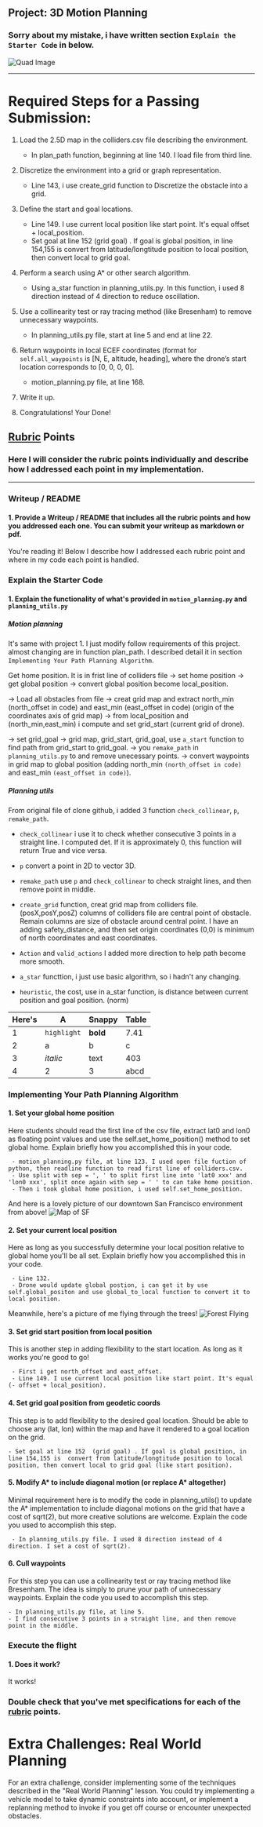## Project: 3D Motion Planning

### Sorry about my mistake, i have written section `Explain the Starter Code` in below. ###
![Quad Image](./misc/enroute.png)

---


# Required Steps for a Passing Submission:
1. Load the 2.5D map in the colliders.csv file describing the environment.
   
   - In plan_path function, beginning at line 140. I load file from third line.

2. Discretize the environment into a grid or graph representation.

   - Line 143, i use create_grid function to Discretize the obstacle into a grid.

3. Define the start and goal locations.

   - Line 149. I use current local position like start point. It's equal offset + local_position.
   - Set goal at line 152  (grid goal) . If goal is global position, in line 154,155 is  convert from latitude/longtitude position to local position, then convert local to grid goal.

4. Perform a search using A* or other search algorithm.

   - Using a_star function in planning_utils.py. In this function, i used 8 direction instead of 4 direction to reduce oscillation.

5. Use a collinearity test or ray tracing method (like Bresenham) to remove unnecessary waypoints.

   - In planning_utils.py file, start at line 5 and end at line 22.

6. Return waypoints in local ECEF coordinates (format for `self.all_waypoints` is [N, E, altitude, heading], where the drone’s start location corresponds to [0, 0, 0, 0].

   - motion_planning.py file, at line 168.

7. Write it up.
8. Congratulations!  Your Done!

## [Rubric](https://review.udacity.com/#!/rubrics/1534/view) Points
### Here I will consider the rubric points individually and describe how I addressed each point in my implementation.  

---
### Writeup / README

#### 1. Provide a Writeup / README that includes all the rubric points and how you addressed each one.  You can submit your writeup as markdown or pdf.  

You're reading it! Below I describe how I addressed each rubric point and where in my code each point is handled.

### Explain the Starter Code

#### 1. Explain the functionality of what's provided in `motion_planning.py` and `planning_utils.py`

##### Motion planning #####

It's same with project 1. I just modify follow requirements of this project. almost changing are in function plan_path. I described detail it in section `Implementing Your Path Planning Algorithm`.

Get home position. It is in frist line of colliders file -> set home position -> get global position -> convert global position become local_position.

-> Load all obstacles from file -> creat grid map and extract north_min (north_offset in code) and east_min (east_offset in code) (origin of the coordinates axis of grid map) -> from local_position and (north_min,east_min) i compute and set grid_start (current grid of drone).

-> set grid_goal -> grid map, grid_start, grid_goal, use `a_start` function to find path from grid_start to grid_goal. -> you `remake_path` in `planning_utils.py` to and remove unecessary points.
-> convert waypoints in grid map to global position (adding north_min `(north_offset in code)` and east_min `(east_offset in code)`).
##### Planning utils #####

From original file of clone github, i added 3 function `check_collinear`, `p`, `remake_path`.
- `check_collinear` i use it to check whether consecutive 3 points in a straight line. I computed det. If it is approximately 0, this function will return True and vice versa.
- `p` convert a point in 2D to vector 3D.
- `remake_path` use `p` and `check_collinear` to check straight lines, and then remove point in middle.

- `create_grid` function, creat grid map from colliders file. (posX,posY,posZ) columns of colliders file are central point of obstacle. Remain columns are size of obstacle around central point. I have an adding safety_distance, and then set origin coordinates (0,0) is minimum of north coordinates and east coordinates.

- `Action` and `valid_actions` I added more direction to help path become more smooth.
- `a_star` functtion, i just use basic algorithm, so i hadn't any changing.
- `heuristic`, the cost, use in a_star function, is distance between current position and goal position. (norm)


Here's | A | Snappy | Table
--- | --- | --- | ---
1 | `highlight` | **bold** | 7.41
2 | a | b | c
3 | *italic* | text | 403
4 | 2 | 3 | abcd

### Implementing Your Path Planning Algorithm

#### 1. Set your global home position
Here students should read the first line of the csv file, extract lat0 and lon0 as floating point values and use the self.set_home_position() method to set global home. Explain briefly how you accomplished this in your code.

     - motion_planning.py file, at line 123. I used open file fuction of python, then readline function to read first line of colliders.csv.
     - Use split with sep = ', ' to split first line into 'lat0 xxx' and 'lon0 xxx', split once again with sep = ' ' to can take home position.
     - Then i took global home position, i used self.set_home_position.
And here is a lovely picture of our downtown San Francisco environment from above!
![Map of SF](./misc/map.png)

#### 2. Set your current local position
Here as long as you successfully determine your local position relative to global home you'll be all set. Explain briefly how you accomplished this in your code.

     - Line 132.
     - Drone would update global postion, i can get it by use self.global_positon and use global_to_local function to convert it to local position.

Meanwhile, here's a picture of me flying through the trees!
![Forest Flying](./misc/in_the_trees.png)

#### 3. Set grid start position from local position
This is another step in adding flexibility to the start location. As long as it works you're good to go!

     - First i get north_offset and east_offset.
     - Line 149. I use current local position like start point. It's equal (- offset + local_position).

#### 4. Set grid goal position from geodetic coords
This step is to add flexibility to the desired goal location. Should be able to choose any (lat, lon) within the map and have it rendered to a goal location on the grid.

    - Set goal at line 152  (grid goal) . If goal is global position, in line 154,155 is  convert from latitude/longtitude position to local position, then convert local to grid goal (like start position).

#### 5. Modify A* to include diagonal motion (or replace A* altogether)
Minimal requirement here is to modify the code in planning_utils() to update the A* implementation to include diagonal motions on the grid that have a cost of sqrt(2), but more creative solutions are welcome. Explain the code you used to accomplish this step.

     - In planning_utils.py file. I used 8 direction instead of 4 direction. I set a cost of sqrt(2).

#### 6. Cull waypoints 
For this step you can use a collinearity test or ray tracing method like Bresenham. The idea is simply to prune your path of unnecessary waypoints. Explain the code you used to accomplish this step.

    - In planning_utils.py file, at line 5.
    - I find consecutive 3 points in a straight line, and then remove point in the middle.

### Execute the flight
#### 1. Does it work?
It works!

### Double check that you've met specifications for each of the [rubric](https://review.udacity.com/#!/rubrics/1534/view) points.
  
# Extra Challenges: Real World Planning

For an extra challenge, consider implementing some of the techniques described in the "Real World Planning" lesson. You could try implementing a vehicle model to take dynamic constraints into account, or implement a replanning method to invoke if you get off course or encounter unexpected obstacles.


